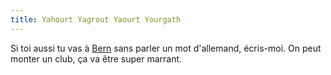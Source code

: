 ```yaml
---
title: Yahourt Yagrout Yaourt Yourgath
---
```


Si toi aussi tu vas à [Bern](http://www.0x736563.org/) sans parler un mot
d'allemand, écris-moi. On peut monter un club, ça va être super marrant.

